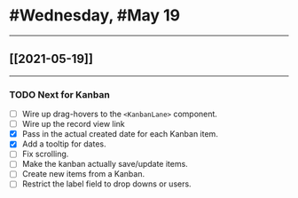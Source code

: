 # #Wednesday, #May 19
---

## [[2021-05-19]]

---

### TODO Next for Kanban

- [ ] Wire up drag-hovers to the `<KanbanLane>` component.
- [ ] Wire up the record view link
- [x] Pass in the actual created date for each Kanban item.
- [x] Add a tooltip for dates.
- [ ] Fix scrolling.
- [ ] Make the kanban actually save/update items.
- [ ] Create new items from a Kanban.
- [ ] Restrict the label field to drop downs or users.